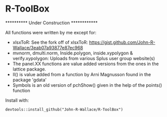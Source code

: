 R-ToolBox
============================
********** Under Construction ************

All functions were written by me except for:

- xlsxToR: See the fork off of xlsxToR: https://gist.github.com/John-R-Wallace/3eab07a93877e87ec968
- mvnorm, dmulti.norm, Inside.polygon, inside.xypolygon & verify.xypolygon: Uploads from various Splus user group website(s)
- The panel.XX functions are value added versions from the ones in the lattice package.
- ll() is value added from a function by Arni Magnusson found in the package 'gdata'
- Symbols is an old version of pchShow() given in the help of the points() function
 

Install with:

    devtools::install_github("John-R-Wallace/R-ToolBox")
